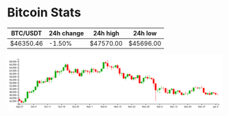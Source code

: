 # Bitcoin Stats

BTC/USDT|24h change|24h high|24h low|
|---|---|---|---|
|$46350.46|-1.50%|$47570.00|$45696.00|

<img src="./chart.svg">
